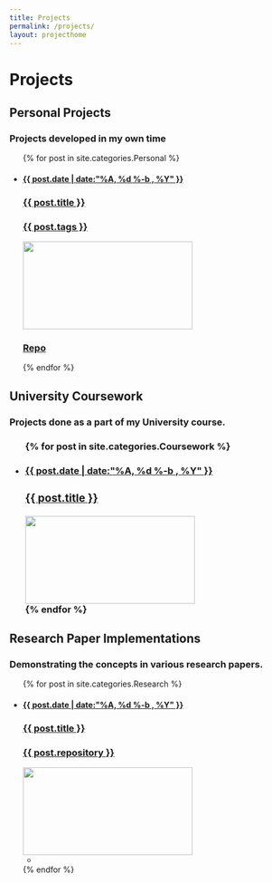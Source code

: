 ```yaml
---
title: Projects
permalink: /projects/
layout: projecthome
---
```


<h1>Projects</h1>
<body>
    <section id = 'Projects'>
        <link rel = 'stylesheet' href = '/assets/css/stylesheet.css'>
        <div class = 'wrapper'>
            <div>
                <h2>Personal Projects</h2>
                <h3>Projects developed in my own time</h3>
                <ul>
                {% for post in site.categories.Personal %}
                <li>
                    <a href="{{ post.url }}">
                        <div>
                            <h4>{{ post.date | date:"%A, %d %-b , %Y" }}</h4>
                            <h3>{{ post.title }}</h3>
                            <h3> {{ post.tags }} </h3>
                        </div>
                        <div>
                            <img src = "{{ post.thumbnail }}" style = "width:300px; height:155px;">
                        </div>
                        <h3><a href = "{{ post.repository }}">Repo</a></h3>
                    </a>
                </li>
                {% endfor %}
                </ul>
            </div>
            <div>
                <h2>University Coursework</h2>
                <h3>Projects done as a part of my University course.<h3>
                <ul>
                {% for post in site.categories.Coursework %}
                <li>
                    <a href="{{ post.url }}">
                        <div>
                            <h4>{{ post.date | date:"%A, %d %-b , %Y" }}</h4>
                            <h3>{{ post.title }}</h3>
                        </div>
                        <div>
                            <img src = "{{ post.thumbnail }}" style = "width:300px; height:155px;">
                        </div>
                    </a>
                </li>
                {% endfor %}
                </ul>
            </div>
            <div>
                <h2>Research Paper Implementations</h2>
                <h3>Demonstrating the concepts in various research papers.</h3>
                <ul>
                {% for post in site.categories.Research %}
                <li>
                    <a href="{{ post.url }}">
                        <div>
                            <h4>{{ post.date | date:"%A, %d %-b , %Y" }}</h4>
                            <h3>{{ post.title }}</h3>
                            <h3>{{ post.repository }}</h3>
                        </div>
                        <div>
                            <img src = "{{ post.thumbnail }}" style = "width:300px; height:155px;">
                        </div>
                        <ul>
                            <li><a href = "{{post.url}}"> </li>
                        </ul>
                    </a>
                </li>
                {% endfor %}
                </ul>
            </div>
        </div>
    </section>
</body>

